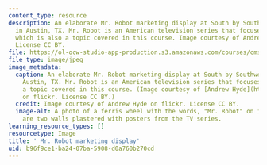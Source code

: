 ```yaml
---
content_type: resource
description: An elaborate Mr. Robot marketing display at South by Southwest (SXSW)
  in Austin, TX. Mr. Robot is an American television series that focuses on hacktivism,
  which is also a topic covered in this course. Image courtesy of Andrew Hyde on flickr.
  License CC BY.
file: https://ol-ocw-studio-app-production.s3.amazonaws.com/courses/cms-614-network-cultures-spring-2016/b96f9ce1ba2407ba5908d0a760b270cd_cms-614s16.jpg
file_type: image/jpeg
image_metadata:
  caption: An elaborate Mr. Robot marketing display at South by Southwest (SXSW) in
    Austin, TX. Mr. Robot is an American television series that focuses on hacktivism,
    a topic covered in this course. (Image courtesy of [Andrew Hyde](https://www.flickr.com/photos/bouldair/)
    on flickr. License CC BY.)
  credit: Image courtesy of Andrew Hyde on flickr. License CC BY.
  image-alt: A photo of a ferris wheel with the words, "Mr. Robot" on it. In the foreground
    are two walls plastered with posters from the TV series.
learning_resource_types: []
resourcetype: Image
title: ' Mr. Robot marketing display'
uid: b96f9ce1-ba24-07ba-5908-d0a760b270cd
---
```

